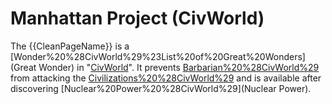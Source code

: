 # Manhattan Project (CivWorld)

The {{CleanPageName}} is a [Wonder%20%28CivWorld%29%23List%20of%20Great%20Wonders](Great Wonder) in "[CivWorld](CivWorld)". It prevents [Barbarian%20%28CivWorld%29](barbarians) from attacking the [Civilizations%20%28CivWorld%29](Civilization) and is available after discovering [Nuclear%20Power%20%28CivWorld%29](Nuclear Power).